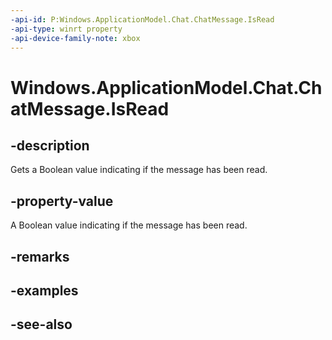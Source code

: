 ```yaml
---
-api-id: P:Windows.ApplicationModel.Chat.ChatMessage.IsRead
-api-type: winrt property
-api-device-family-note: xbox
---
```


<!-- Property syntax
public bool IsRead { get;  set; }
-->

# Windows.ApplicationModel.Chat.ChatMessage.IsRead

## -description
Gets a Boolean value indicating if the message has been read.

## -property-value
A Boolean value indicating if the message has been read.

## -remarks

## -examples

## -see-also
